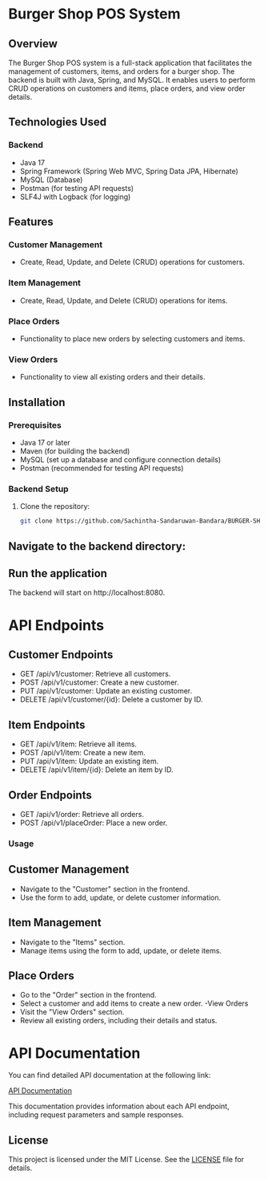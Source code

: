 # Burger Shop POS System

## Overview

The Burger Shop POS system is a full-stack application that facilitates the management of customers, items, and orders for a burger shop. The backend is built with Java, Spring, and MySQL. It enables users to perform CRUD operations on customers and items, place orders, and view order details.

## Technologies Used

### Backend
- Java 17
- Spring Framework (Spring Web MVC, Spring Data JPA, Hibernate)
- MySQL (Database)
- Postman (for testing API requests)
- SLF4J with Logback (for logging)

## Features

### Customer Management
- Create, Read, Update, and Delete (CRUD) operations for customers.

### Item Management
- Create, Read, Update, and Delete (CRUD) operations for items.

### Place Orders
- Functionality to place new orders by selecting customers and items.

### View Orders
- Functionality to view all existing orders and their details.

## Installation

### Prerequisites
- Java 17 or later
- Maven (for building the backend)
- MySQL (set up a database and configure connection details)
- Postman (recommended for testing API requests)

### Backend Setup
1. Clone the repository:
   ```bash
   git clone https://github.com/Sachintha-Sandaruwan-Bandara/BURGER-SHOP-POS-BACKEND-SPRING.git
## Navigate to the backend directory:

## Run the application
The backend will start on http://localhost:8080.
# API Endpoints
## Customer Endpoints
- GET /api/v1/customer: Retrieve all customers.
- POST /api/v1/customer: Create a new customer.
- PUT /api/v1/customer: Update an existing customer.
- DELETE /api/v1/customer/{id}: Delete a customer by ID.
## Item Endpoints
- GET /api/v1/item: Retrieve all items.
- POST /api/v1/item: Create a new item.
- PUT /api/v1/item: Update an existing item.
- DELETE /api/v1/item/{id}: Delete an item by ID.
## Order Endpoints
- GET /api/v1/order: Retrieve all orders.
- POST /api/v1/placeOrder: Place a new order.
### Usage
## Customer Management
- Navigate to the "Customer" section in the frontend.
- Use the form to add, update, or delete customer information.
## Item Management
- Navigate to the "Items" section.
- Manage items using the form to add, update, or delete items.
## Place Orders
- Go to the "Order" section in the frontend.
- Select a customer and add items to create a new order.
-View Orders
- Visit the "View Orders" section.
- Review all existing orders, including their details and status.
# API Documentation
You can find detailed API documentation at the following link:

<a href="https://documenter.getpostman.com/view/34708061/2sAXxV6A19" target="_blank">API Documentation</a>

This documentation provides information about each API endpoint, including request parameters and sample responses.

## License
This project is licensed under the MIT License. See the [LICENSE](LICENSE) file for details.

